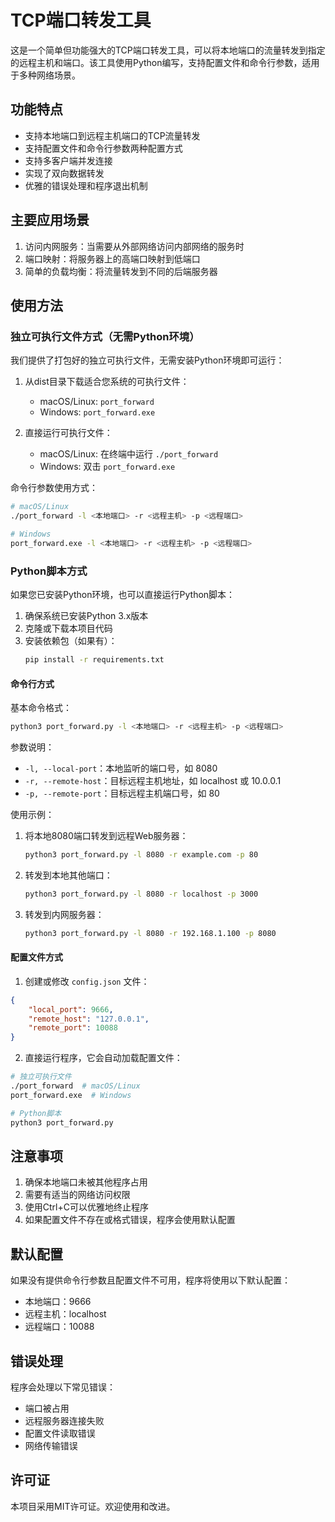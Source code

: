 # TCP端口转发工具

这是一个简单但功能强大的TCP端口转发工具，可以将本地端口的流量转发到指定的远程主机和端口。该工具使用Python编写，支持配置文件和命令行参数，适用于多种网络场景。

## 功能特点

- 支持本地端口到远程主机端口的TCP流量转发
- 支持配置文件和命令行参数两种配置方式
- 支持多客户端并发连接
- 实现了双向数据转发
- 优雅的错误处理和程序退出机制

## 主要应用场景

1. 访问内网服务：当需要从外部网络访问内部网络的服务时
2. 端口映射：将服务器上的高端口映射到低端口
3. 简单的负载均衡：将流量转发到不同的后端服务器

## 使用方法

### 独立可执行文件方式（无需Python环境）

我们提供了打包好的独立可执行文件，无需安装Python环境即可运行：

1. 从dist目录下载适合您系统的可执行文件：
   - macOS/Linux: `port_forward`
   - Windows: `port_forward.exe`

2. 直接运行可执行文件：
   - macOS/Linux: 在终端中运行 `./port_forward`
   - Windows: 双击 `port_forward.exe`

命令行参数使用方式：
```bash
# macOS/Linux
./port_forward -l <本地端口> -r <远程主机> -p <远程端口>

# Windows
port_forward.exe -l <本地端口> -r <远程主机> -p <远程端口>
```

### Python脚本方式

如果您已安装Python环境，也可以直接运行Python脚本：

1. 确保系统已安装Python 3.x版本
2. 克隆或下载本项目代码
3. 安装依赖包（如果有）：
   ```bash
   pip install -r requirements.txt
   ```

#### 命令行方式

基本命令格式：
```bash
python3 port_forward.py -l <本地端口> -r <远程主机> -p <远程端口>
```

参数说明：
- `-l, --local-port`：本地监听的端口号，如 8080
- `-r, --remote-host`：目标远程主机地址，如 localhost 或 10.0.0.1
- `-p, --remote-port`：目标远程主机端口号，如 80

使用示例：
1. 将本地8080端口转发到远程Web服务器：
   ```bash
   python3 port_forward.py -l 8080 -r example.com -p 80
   ```

2. 转发到本地其他端口：
   ```bash
   python3 port_forward.py -l 8080 -r localhost -p 3000
   ```

3. 转发到内网服务器：
   ```bash
   python3 port_forward.py -l 8080 -r 192.168.1.100 -p 8080
   ```

#### 配置文件方式

1. 创建或修改 `config.json` 文件：
```json
{
    "local_port": 9666,
    "remote_host": "127.0.0.1",
    "remote_port": 10088
}
```

2. 直接运行程序，它会自动加载配置文件：
```bash
# 独立可执行文件
./port_forward  # macOS/Linux
port_forward.exe  # Windows

# Python脚本
python3 port_forward.py
```

## 注意事项

1. 确保本地端口未被其他程序占用
2. 需要有适当的网络访问权限
3. 使用Ctrl+C可以优雅地终止程序
4. 如果配置文件不存在或格式错误，程序会使用默认配置

## 默认配置

如果没有提供命令行参数且配置文件不可用，程序将使用以下默认配置：
- 本地端口：9666
- 远程主机：localhost
- 远程端口：10088

## 错误处理

程序会处理以下常见错误：
- 端口被占用
- 远程服务器连接失败
- 配置文件读取错误
- 网络传输错误

## 许可证

本项目采用MIT许可证。欢迎使用和改进。